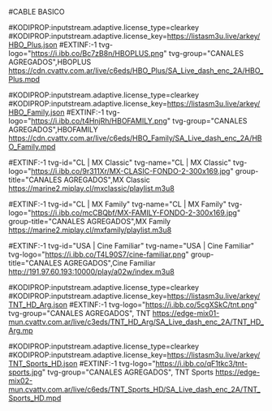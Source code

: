 #CABLE BASICO 


#KODIPROP:inputstream.adaptive.license_type=clearkey
#KODIPROP:inputstream.adaptive.license_key=https://listasm3u.live/arkey/HBO_Plus.json
#EXTINF:-1 tvg-logo="https://i.ibb.co/Bc7zB8n/HBOPLUS.png" tvg-group="CANALES AGREGADOS",HBOPLUS
https://cdn.cvattv.com.ar/live/c6eds/HBO_Plus/SA_Live_dash_enc_2A/HBO_Plus.mpd

#KODIPROP:inputstream.adaptive.license_type=clearkey
#KODIPROP:inputstream.adaptive.license_key=https://listasm3u.live/arkey/HBO_Family.json
#EXTINF:-1 tvg-logo="https://i.ibb.co/t4HnjRh/HBOFAMILY.png" tvg-group="CANALES AGREGADOS",HBOFAMILY
https://cdn.cvattv.com.ar/live/c6eds/HBO_Family/SA_Live_dash_enc_2A/HBO_Family.mpd

#EXTINF:-1 tvg-id="CL | MX Classic" tvg-name="CL | MX Classic" tvg-logo="https://i.ibb.co/9r311Xr/MX-CLASIC-FONDO-2-300x169.jpg" group-title="CANALES AGREGADOS",MX Classic
https://marine2.miplay.cl/mxclassic/playlist.m3u8

#EXTINF:-1 tvg-id="CL | MX Family" tvg-name="CL | MX Family" tvg-logo="https://i.ibb.co/mcCBQbf/MX-FAMILY-FONDO-2-300x169.jpg" group-title="CANALES AGREGADOS",MX Family
https://marine2.miplay.cl/mxfamily/playlist.m3u8

#EXTINF:-1 tvg-id="USA | Cine Familiar" tvg-name="USA | Cine Familiar" tvg-logo="https://i.ibb.co/T4L90S7/cine-familiar.png" group-title="CANALES AGREGADOS",Cine Familiar
http://191.97.60.193:10000/play/a02w/index.m3u8

#KODIPROP:inputstream.adaptive.license_type=clearkey
#KODIPROP:inputstream.adaptive.license_key=https://listasm3u.live/arkey/TNT_HD_Arg.json
#EXTINF:-1 tvg-logo="https://i.ibb.co/5cgXSkC/tnt.png" tvg-group="CANALES AGREGADOS", TNT 
https://edge-mix01-mun.cvattv.com.ar/live/c3eds/TNT_HD_Arg/SA_Live_dash_enc_2A/TNT_HD_Arg.mp

#KODIPROP:inputstream.adaptive.license_type=clearkey
#KODIPROP:inputstream.adaptive.license_key=https://listasm3u.live/arkey/TNT_Sports_HD.json
#EXTINF:-1 tvg-logo="https://i.ibb.co/qF1tkc3/tnt-sports.jpg" tvg-group="CANALES AGREGADOS", TNT Sports 
https://edge-mix02-mun.cvattv.com.ar/live/c6eds/TNT_Sports_HD/SA_Live_dash_enc_2A/TNT_Sports_HD.mpd













